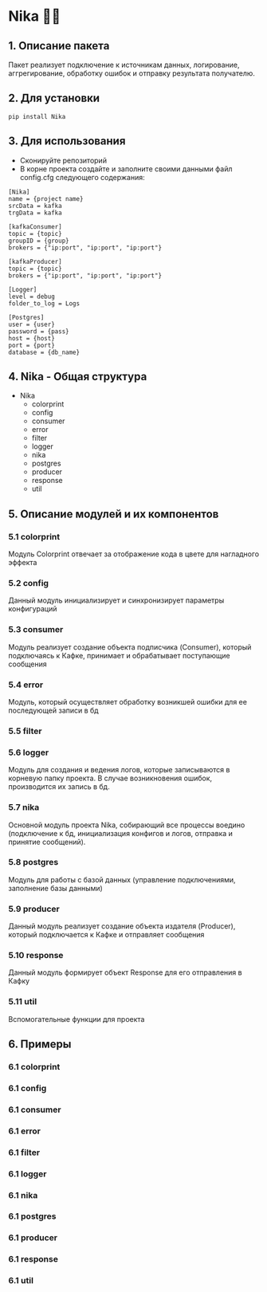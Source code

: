 # Nika :woman_technologist:

## 1. Описание пакета
Пакет реализует подключение к источникам данных, логирование, аггрегирование, обработку ошибок и отправку результата получателю.

## 2. Для установки
`pip install Nika`

## 3. Для использования
- Cконируйте репозиторий
- В корне проекта создайте и заполните своими данными файл config.cfg следующего содержания:
```
[Nika]
name = {project name}
srcData = kafka
trgData = kafka

[kafkaConsumer]
topic = {topic}
groupID = {group}
brokers = {"ip:port", "ip:port", "ip:port"}

[kafkaProducer]
topic = {topic}
brokers = {"ip:port", "ip:port", "ip:port"}

[Logger]
level = debug
folder_to_log = Logs

[Postgres]
user = {user}
password = {pass}
host = {host}
port = {port}
database = {db_name}

```


## 4. Nika - Общая структура
- Nika
    - colorprint
    - config
    - consumer
    - error
    - filter
    - logger
    - nika
    - postgres
    - producer
    - response
    - util


## 5. Описание модулей и их компонентов
### 5.1 colorprint
Модуль Colorprint отвечает за отображение кода в цвете для нагладного эффекта

### 5.2 config
Данный модуль инициализирует и синхронизирует параметры конфигураций

### 5.3 consumer
Модуль реализует создание объекта подписчика (Consumer), который подключаяcь к Кафке, 
принимает и обрабатывает поступающие сообщения

### 5.4 error
Модуль, который осуществляет обработку возникшей ошибки для ее последующей записи в бд

### 5.5 filter

### 5.6 logger
Модуль для создания и ведения логов, которые записываются в корневую папку проекта.
В случае возникновения ошибок, производится их запись в бд.

### 5.7 nika
Основной модуль проекта Nika, собирающий все процессы воедино (подключение к бд, инициализация конфигов и логов, отправка и принятие сообщений).

### 5.8 postgres
Модуль для работы с базой данных (управление подключениями, заполнение базы данными)

### 5.9 producer
Данный модуль реализует создание объекта издателя (Producer), который подключается к Кафке и отправляет сообщения

### 5.10 response
Данный модуль формирует объект Response для его отправления в Кафку

### 5.11 util
Вспомогательные функции для проекта

## 6. Примеры
### 6.1 colorprint
### 6.1 config
### 6.1 consumer
### 6.1 error
### 6.1 filter
### 6.1 logger
### 6.1 nika
### 6.1 postgres
### 6.1 producer
### 6.1 response
### 6.1 util
